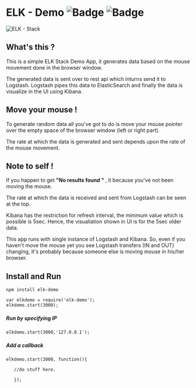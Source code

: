 # ELK - Demo ![Badge](https://img.shields.io/badge/apptype-demo-brightgreen.svg) ![Badge](https://img.shields.io/badge/tech-ELK%20--%20Stack-blue.svg)
![ELK - Stack ](https://logz.io/wp-content/uploads/2017/03/elk-pipeline-in-docker-environment.png)
## What's this ?
<p>This is a simple ELK Stack Demo App, it generates data based on the mouse movement done in the browser window.</p>
<p>The generated data is sent over to rest api which inturns send it to Logstash. Logstash pipes this data to ElasticSearch and finally the data is visualize in the UI using Kibana.</p>

## Move your mouse !
<p>To generate random data all you've got to do is move your mouse pointer over the empty space of the browser window (left or right part).</p>
<p>The rate at which the data is generated and sent depends upon the rate of the mouse movement.</p>

## Note to self !
<p>If you happen to get <b> "No results found " </b>, it because you've not been moving the mouse.</p>
<p>The rate at which the data is received and sent from Logstash can be seen at the top.</p>
<p>Kibana has the restriction for refresh interval, the minimum value which is possible is 5sec. Hence, the visualiation shown in UI is for the 5sec older data.</p>
<p>This app runs with single instance of Logstash and Kibana. So, even if you haven't move the mouse yet you see Logstash transfers (IN and OUT) changing, it's probably because someone else is moving mouse in his/her browser.</p>

## Install and Run
```
npm install elk-demo
```

```
var elkdemo = require('elk-demo');
elkdemo.start(3000);
```
##### Run by specifying IP 
```
elkdemo.start(3000,'127.0.0.1');
```
##### Add a callback
```
elkdemo.start(3000, function(){
   
   //do stuff here.
   
   });
```
